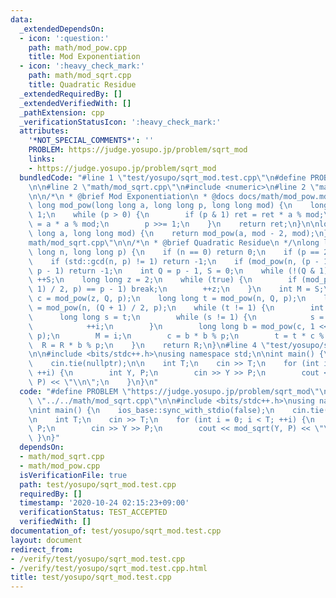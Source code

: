 ```yaml
---
data:
  _extendedDependsOn:
  - icon: ':question:'
    path: math/mod_pow.cpp
    title: Mod Exponentiation
  - icon: ':heavy_check_mark:'
    path: math/mod_sqrt.cpp
    title: Quadratic Residue
  _extendedRequiredBy: []
  _extendedVerifiedWith: []
  _pathExtension: cpp
  _verificationStatusIcon: ':heavy_check_mark:'
  attributes:
    '*NOT_SPECIAL_COMMENTS*': ''
    PROBLEM: https://judge.yosupo.jp/problem/sqrt_mod
    links:
    - https://judge.yosupo.jp/problem/sqrt_mod
  bundledCode: "#line 1 \"test/yosupo/sqrt_mod.test.cpp\"\n#define PROBLEM \"https://judge.yosupo.jp/problem/sqrt_mod\"\
    \n\n#line 2 \"math/mod_sqrt.cpp\"\n#include <numeric>\n#line 2 \"math/mod_pow.cpp\"\
    \n\n/*\n * @brief Mod Exponentiation\n * @docs docs/math/mod_pow.md\n */\nlong\
    \ long mod_pow(long long a, long long p, long long mod) {\n    long long ret =\
    \ 1;\n    while (p > 0) {\n        if (p & 1) ret = ret * a % mod;\n        a\
    \ = a * a % mod;\n        p >>= 1;\n    }\n    return ret;\n}\n\nlong long mod_inv(long\
    \ long a, long long mod) {\n    return mod_pow(a, mod - 2, mod);\n}\n#line 4 \"\
    math/mod_sqrt.cpp\"\n\n/*\n * @brief Quadratic Residue\n */\nlong long mod_sqrt(long\
    \ long n, long long p) {\n    if (n == 0) return 0;\n    if (p == 2) return 1;\n\
    \    if (std::gcd(n, p) != 1) return -1;\n    if (mod_pow(n, (p - 1) / 2, p) ==\
    \ p - 1) return -1;\n    int Q = p - 1, S = 0;\n    while (!(Q & 1)) Q >>= 1,\
    \ ++S;\n    long long z = 2;\n    while (true) {\n        if (mod_pow(z, (p -\
    \ 1) / 2, p) == p - 1) break;\n        ++z;\n    }\n    int M = S;\n    long long\
    \ c = mod_pow(z, Q, p);\n    long long t = mod_pow(n, Q, p);\n    long long R\
    \ = mod_pow(n, (Q + 1) / 2, p);\n    while (t != 1) {\n        int i = 0;\n  \
    \      long long s = t;\n        while (s != 1) {\n            s = s * s % p;\n\
    \            ++i;\n        }\n        long long b = mod_pow(c, 1 << (M - i - 1),\
    \ p);\n        M = i;\n        c = b * b % p;\n        t = t * c % p;\n      \
    \  R = R * b % p;\n    }\n    return R;\n}\n#line 4 \"test/yosupo/sqrt_mod.test.cpp\"\
    \n\n#include <bits/stdc++.h>\nusing namespace std;\n\nint main() {\n    ios_base::sync_with_stdio(false);\n\
    \    cin.tie(nullptr);\n\n    int T;\n    cin >> T;\n    for (int i = 0; i < T;\
    \ ++i) {\n        int Y, P;\n        cin >> Y >> P;\n        cout << mod_sqrt(Y,\
    \ P) << \"\\n\";\n    }\n}\n"
  code: "#define PROBLEM \"https://judge.yosupo.jp/problem/sqrt_mod\"\n\n#include\
    \ \"../../math/mod_sqrt.cpp\"\n\n#include <bits/stdc++.h>\nusing namespace std;\n\
    \nint main() {\n    ios_base::sync_with_stdio(false);\n    cin.tie(nullptr);\n\
    \n    int T;\n    cin >> T;\n    for (int i = 0; i < T; ++i) {\n        int Y,\
    \ P;\n        cin >> Y >> P;\n        cout << mod_sqrt(Y, P) << \"\\n\";\n   \
    \ }\n}"
  dependsOn:
  - math/mod_sqrt.cpp
  - math/mod_pow.cpp
  isVerificationFile: true
  path: test/yosupo/sqrt_mod.test.cpp
  requiredBy: []
  timestamp: '2020-10-24 02:15:23+09:00'
  verificationStatus: TEST_ACCEPTED
  verifiedWith: []
documentation_of: test/yosupo/sqrt_mod.test.cpp
layout: document
redirect_from:
- /verify/test/yosupo/sqrt_mod.test.cpp
- /verify/test/yosupo/sqrt_mod.test.cpp.html
title: test/yosupo/sqrt_mod.test.cpp
---
```

